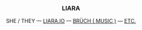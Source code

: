 <h3 align="center">LIARA</h3>

<p align="center">
  SHE / THEY —
  <a href="https://liara.io">LIARA.IO</a> —
  <a href="https://liara.io/bruch">BRÜCH ( MUSIC )</a> —
  <a href="https://liara.io/bio">ETC.</a>
</p>
